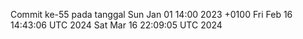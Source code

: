 Commit ke-55 pada tanggal Sun Jan 01 14:00 2023 +0100
Fri Feb 16 14:43:06 UTC 2024
Sat Mar 16 22:09:05 UTC 2024
